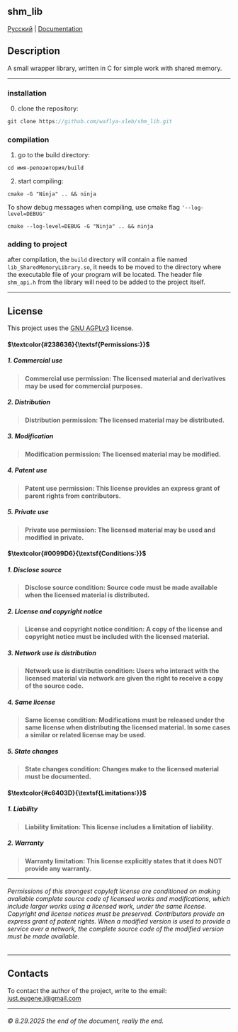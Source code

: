 ## shm_lib
[Русский](https://github.com/sdkiyo/shm_lib/blob/main/README.ru.md) | [Documentation](https://github.com/sdkiyo/shm_lib/blob/main/docs/technical_documentation.md)
## Description
A small wrapper library, written in C for simple work with shared memory.
___
### installation
0. clone the repository:
~~~java
git clone https://github.com/waflya-xleb/shm_lib.git
~~~
### compilation
1. go to the build directory:
~~~shell
cd имя-репозитория/build
~~~
2. start compiling:
~~~shell
cmake -G "Ninja" .. && ninja
~~~
To show debug messages when compiling, use cmake flag `'--log-level=DEBUG'`
~~~shell
cmake --log-level=DEBUG -G "Ninja" .. && ninja
~~~
### adding to project
after compilation, the `build` directory will contain a file named `lib_SharedMemoryLibrary.so`, it needs to be moved to the directory where the executable file of your program will be located. The header file `shm_api.h` from the library will need to be added to the project itself.
___
## License
This project uses the [GNU AGPLv3](https://choosealicense.com/licenses/agpl-3.0/#) license.
#### $\textcolor{#238636}{\textsf{Permissions:}}$
##### 1. Commercial use
> **Commercial use permission: The licensed material and derivatives may be used for commercial purposes.**
##### 2. Distribution
> **Distribution permission: The licensed material may be distributed.**
##### 3. Modification
> **Modification permission: The licensed material may be modified.**
##### 4. Patent use
> **Patent use permission: This license provides an express grant of parent rights from contributors.**
##### 5. Private use
> **Private use permission: The licensed material may be used and modified in private.**
#### $\textcolor{#0099D6}{\textsf{Conditions:}}$
##### 1. Disclose source
> **Disclose source condition: Source code must be made available when the licensed material is distributed.**
##### 2. License and copyright notice
> **License and copyright notice condition: A copy of the license and copyright notice must be included with the licensed material.**
##### 3. Network use is distribution
> **Network use is distributin condition: Users who interact with the licensed material via network are given the right to receive a copy of the source code.**
##### 4. Same license
> **Same license condition: Modifications must be released under the same license when distributing the licensed material. In some cases a similar or related license may be used.**
##### 5. State changes
> **State changes condition: Changes make to the licensed material must be documented.**
#### $\textcolor{#c6403D}{\textsf{Limitations:}}$
##### 1. Liability
> **Liability limitation: This license includes a limitation of liability.**
##### 2. Warranty
> **Warranty limitation: This license explicitly states that it does NOT provide any warranty.**
___
###### Permissions of this strongest copyleft license are conditioned on making available complete source code of licensed works and modifications, which include larger works using a licensed work, under the same license. Copyright and license notices must be preserved. Contributors provide an express grant of patent rights. When a modified version is used to provide a service over a network, the complete source code of the modified version must be made available.
___
## Contacts
To contact the author of the project, write to the email: just.eugene.j@gmail.com
___
###### © 8.29.2025 the end of the document, really the end.
